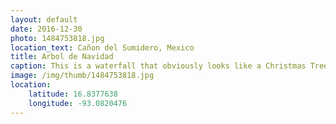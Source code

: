 ```yaml
---
layout: default
date: 2016-12-30
photo: 1484753818.jpg
location_text: Cañon del Sumidero, Mexico
title: Arbol de Navidad
caption: This is a waterfall that obviously looks like a Christmas Tree. Feliz Navidad a todos!
image: /img/thumb/1484753818.jpg
location:
    latitude: 16.8377638
    longitude: -93.0820476
---
```

